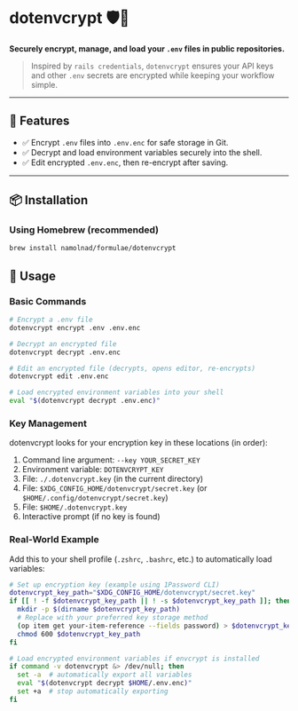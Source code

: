# dotenvcrypt 🛡️🔐

**Securely encrypt, manage, and load your `.env` files in public repositories.**

> Inspired by `rails credentials`, `dotenvcrypt` ensures your API keys and other `.env` secrets are encrypted while keeping your workflow simple.

---

## 🚀 Features

- ✅ Encrypt `.env` files into `.env.enc` for safe storage in Git.
- ✅ Decrypt and load environment variables securely into the shell.
- ✅ Edit encrypted `.env.enc`, then re-encrypt after saving.

---

## 📦 Installation

### Using Homebrew (recommended)

```bash
brew install namolnad/formulae/dotenvcrypt
```

## 🔧 Usage

### Basic Commands

```bash
# Encrypt a .env file
dotenvcrypt encrypt .env .env.enc

# Decrypt an encrypted file
dotenvcrypt decrypt .env.enc

# Edit an encrypted file (decrypts, opens editor, re-encrypts)
dotenvcrypt edit .env.enc

# Load encrypted environment variables into your shell
eval "$(dotenvcrypt decrypt .env.enc)"
```

### Key Management

dotenvcrypt looks for your encryption key in these locations (in order):

1. Command line argument: `--key YOUR_SECRET_KEY`
1. Environment variable: `DOTENVCRYPT_KEY`
1. File: `./.dotenvcrypt.key` (in the current directory)
1. File: `$XDG_CONFIG_HOME/dotenvcrypt/secret.key` (or `$HOME/.config/dotenvcrypt/secret.key`)
1. File: `$HOME/.dotenvcrypt.key`
1. Interactive prompt (if no key is found)

### Real-World Example

Add this to your shell profile (`.zshrc`, `.bashrc`, etc.) to automatically load variables:

```bash
# Set up encryption key (example using 1Password CLI)
dotenvcrypt_key_path="$XDG_CONFIG_HOME/dotenvcrypt/secret.key"
if [[ ! -f $dotenvcrypt_key_path || ! -s $dotenvcrypt_key_path ]]; then
  mkdir -p $(dirname $dotenvcrypt_key_path)
  # Replace with your preferred key storage method
  (op item get your-item-reference --fields password) > $dotenvcrypt_key_path
  chmod 600 $dotenvcrypt_key_path
fi

# Load encrypted environment variables if envcrypt is installed
if command -v dotenvcrypt &> /dev/null; then
  set -a  # automatically export all variables
  eval "$(dotenvcrypt decrypt $HOME/.env.enc)"
  set +a  # stop automatically exporting
fi
```
